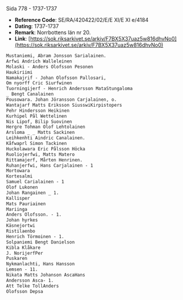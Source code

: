 Sida 778 - 1737-1737

- **Reference Code**: SE/RA/420422/02/E/E XI/E XI e/4184
- **Dating**: 1737-1737
- **Remark**: Norrbottens län nr 20.
- **Link**: [https://sok.riksarkivet.se/arkiv/F7BX5X37uaz5w816dhvNo0](https://sok.riksarkivet.se/arkiv/F7BX5X37uaz5w816dhvNo0)

```txt linenums="1"
Mustaniemi, Abram Jonsson Sarialainen.
Arfwi Andrich Walleleinen
Molaski - Anders Olofsson Pesonen
Haukiriimi
Namakajrif - Johan Olofsson Pallosari,
Om nyorff Cric Siurfwinen
Tuorningijerf - Henrich Andersson MataStungaloma
_ Bengt Canalainen
Pousowara. Johan Jöransson Carjalainen, o.
Wantajarf Matts Eriksson SiusswiKirpistopers
Pehr Hindersson Heikinen
Kurhipel Pål Wettelinen
Nis Lipof, Bilip Suovinen
Hergre Tohman Olof Lehtolainen
Arsloma _ _ Matts Sackinen
Leihkenhti Aindric Canalainen.
Kåfwaprl Simon Tackinen
Huckolawara Eric Pålsson Höcka
Ruoliojerfwi, Matts Matero
Rittamajerf, Mårten Henrinen.
Ruhanjerfwi, Hans Carjalainen - 1
Mortowara
Kortesalmi
Samuel Carialainen - 1
Olof Lukonen
Johan Rangainen _ 1.
Kallisper
Mats Pauriainen
Mariinga
Anders Olofsson. - 1.
Johan hyrkes
Käsnejortwi
Ristilaenbo
Henrich Törmoinen - 1.
Solpaniemi Bengt Danielson
Kibla Klåkare
J. NorijerfPer
Puskaren
Nykmanlachti, Hans Hansson
Lemsen - 11.
Nikata Matts Johanson AscaHans
Andersson Asca- 1.
Att Telke TollAnders
Olofsson Depsa
```
